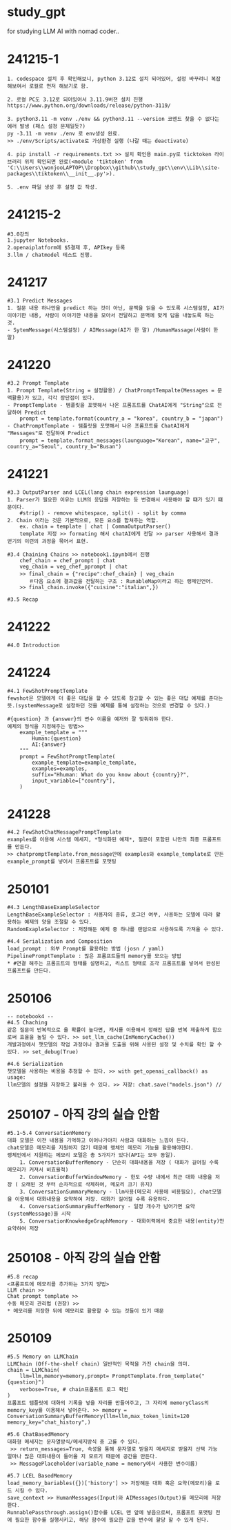 # study_gpt
for studying LLM AI with nomad coder..


# 241215-1
    1. codespace 설치 후 확인해보니, python 3.12로 설치 되어있어, 설정 바꾸려니 복잡해보여서 로컬로 먼저 해보기로 함.

    2. 로컬 PC도 3.12로 되어있어서 3.11.9버젼 설치 진행
    https://www.python.org/downloads/release/python-3119/

    3. python3.11 -m venv ./env && python3.11 --version 코멘드 찾을 수 없다는 에러 발생 (패스 설정 문제일듯?)
    py -3.11 -m venv ./env 로 env생성 완료.
    >> ./env/Scripts/activate로 가상환경 실행 (나갈 때는 deactivate)

    4. pip install -r requirements.txt >> 설치 확인용 main.py로 ticktoken 라이브러리 위치 확인되면 완료(<module 'tiktoken' from 'C:\\Users\\wonjooLAPTOP\\Dropbox\\github\\study_gpt\\env\\Lib\\site-packages\\tiktoken\\__init__.py'>).

    5. .env 파일 생성 후 설정 값 작성.

# 241215-2
    #3.0강의
    1.jupyter Notebooks.
    2.openaiplatform에 $5결제 후, APIkey 등록
    3.llm / chatmodel 테스트 진행.

# 241217
    #3.1 Predict Messages
    1. 질문 내용 하나만을 predict 하는 것이 아닌, 문맥을 읽을 수 있도록 시스템설정, AI가 이야기한 내용, 사람이 이야기한 내용을 모아서 전달하고 문맥에 맞게 답을 내놓도록 하는 것.
    - SytemMessage(시스템설정) / AIMessage(AI가 한 말) /HumanMassage(사람이 한 말)

# 241220
    #3.2 Prompt Template
    1. Prompt Template(String = 설정활용) / ChatPromptTempalte(Messages = 문맥활용)가 있고, 각각 장단점이 있다.
    - PromptTemplate - 템플릿을 포맷해서 나온 프롬프트를 ChatAI에게 "String"으로 전달하여 Predict
        prompt = template.format(country_a = "korea", country_b = "japan")
    - ChatPromptTemplate - 템플릿을 포맷해서 나온 프롬프트를 ChatAI에게 "Messages"로 전달하여 Predict
        prompt = template.format_messages(launguage="Korean", name="고구", country_a="Seoul", country_b="Busan")

# 241221
    #3.3 OutputParser and LCEL(lang chain expression launguage)
    1. Parser가 필요한 이유는 LLM의 응답을 저장하는 등 변경해서 사용해야 할 떄가 있기 떄문이다.
        #strip() - remove whitespace, split() - split by comma
    2. Chain 이라는 것은 기본적으로, 모든 요소를 합쳐주는 역할.
        ex. chain = template | chat | CommaOutputParser()
        template 지정 >> formating 해서 chatAI에게 전달 >> parser 사용해서 결과 얻기의 이련의 과정을 묶어서 표현.
    
    #3.4 Chaining Chains >> notebook1.ipynb에서 진행
        chef_chain = chef_prompt | chat
        veg_chain = veg_chef_pprompt | chat
        >> final_chain = {"recipe":chef_chain} | veg_chain　
           ＃다음 요소에 결과값을 전달하는 구조 : RunableMap이라고 하는 랭체인언어.
        >> final_chain.invoke({"cuisine":"italian",})

    #3.5 Recap

# 241222
    #4.0 Introduction

# 241224
    #4.1 FewShotPromptTemplate
    fewshot은 모델에게 더 좋은 대답을 할 수 있도록 참고할 수 있는 좋은 대답 예제를 준다는 뜻.(systemMessage로 설정하던 것을 예제를 통해 설정하는 것으로 변경할 수 있다.)

    #{question} 과 {answer}의 변수 이름을 예저와 잘 맞춰줘야 한다.
    예제의 형식을 지정해주는 방법>>
        example_template = """
            Human:{question}
            AI:{answer}
        """
        prompt = FewShotPromptTemplate(
            example_template=example_template,
            examples=examples,
            suffix="Hhuman: What do you know about {country}?",
            input_variable=["country"],
        )

# 241228
    #4.2 FewShotChatMessagePromptTemplate
    examples를 이용해 시스템 메세지, *형식화된 예제*, 질문이 포함된 나만의 최종 프롬프트를 만든다.
    >> chatpromptTemplate.from_message안에 examples와 example_template로 만든 example_prompt를 넣어서 프롬프트를 포맷팅

# 250101
    #4.3 LengthBaseExampleSelector
    LengthBaseExampleSelector : 사용자의 종류, 로그인 여부, 사용하는 모델에 따라 활용하는 예제의 양을 조절할 수 있다.
    RandomExapleSelector : 저장해둔 예제 중 하나를 랜덤으로 사용하도록 가져올 수 있다.

    #4.4 Serialization and Composition
    load_prompt : 외부 Prompt를 활용하는 방법 (josn / yaml)
    PipelinePromptTemplate : 많은 프롬프트들의 memory를 모으는 방법
    * #연결 해주는 프롬프트의 형태를 설명하고, 리스트 형태로 조각 프롬프트를 넣어서 완성된 프롬프트를 만든다.

# 250106
    -- notebook4 -- 
    #4.5 Chaching
    같은 질문이 반복적으로 올 확률이 높다면, 캐시를 이용해서 정해진 답을 반복 제출하게 함으로써 효율을 높일 수 있다. >> set_llm_cache(InMemoryCache()) 
    개발과정에서 챗모델의 작업 과정이나 결과물 도출을 위해 사용된 설정 및 수치를 확인 할 수 있다. >> set_debug(True)

    #4.6 Serialization
    챗모델을 사용하는 비용을 추정할 수 있다. >> with get_openai_callback() as usage:
    llm모델의 설정을 저장하고 불러올 수 있다. >> 저장: chat.save("models.json") //


# 250107 - 아직 강의 실습 안함
    #5.1~5.4 ConversationMemory
    대화 모델은 이전 내용을 기억하고 이어나가야지 사람과 대화하는 느낌이 든다.
    chat모델은 메모리를 지원하지 않기 때문에 랭체인 메모리 기능을 활용해야한다.
    랭체인에서 지원하는 메모리 모델은 총 5가지가 있다(API는 모두 동일).
        1. ConversationBufferMemory - 단순히 대화내용을 저장 ( 대화가 길어질 수록 메모리가 커져서 비효율적)
        2. ConversationBufferWindowMemory - 한도 수량 내에서 최근 대화 내용을 저장 ( 오래된 것 부터 순차적으로 삭제하여, 메모리 크기 유지) 
        3. ConversationSummaryMemory - llm사용(메모리 사용에 비용필요), chat모델을 이용해서 대화내용을 요약하여 저장. 대화가 길어질 수록 유용하다.
        4. ConversationSummaryBufferMemory - 일정 개수가 넘어가면 요약(systemMessage)을 시작 
        5. ConversationKnowkedgeGraphMemory - 대화이력에서 중요한 내용(entity)만 요약하여 저장

# 250108 - 아직 강의 실습 안함
    #5.8 recap
    <프롬프트에 메모리를 추가하는 3가지 방법>
    LLM chain >>
    Chat prompt template >>
    수동 메모리 관리법 (권장) >>  
    * 메모리를 저장한 뒤에 메모리로 활용할 수 있는 것들이 있기 때문

# 250109
    #5.5 Memory on LLMChain
    LLMChain (Off-the-shelf chain) 일반적인 목적을 가진 chain을 의미.
    chain = LLMChain(
        llm=llm,memory=memory,prompt= PromptTemplate.from_template("{question}")
        verbose=True, # chain프롬프트 로그 확인
    )
    프롬프트 템플릿에 대화의 기록을 넣을 자리를 만들어주고, 그 자리에 memoryClass의 memory_key를 이용해서 넣어준다. >> memory = ConversationSummaryBufferMemory(llm=llm,max_token_limit=120 
    memory_key="chat_history",)

    #5.6 ChatBasedMemory 
    대화형 메세지는 문자열방식/메세지방식 중 고를 수 있다.
     >> return_messages=True, 속성을 통해 문자열로 받을지 메세지로 받을지 선택 가능
    얼마나 많은 대화내용이 들어올 지 모르기 때문에 공간을 만든다. 
     >> MessagePlaceholder(variable_name = memory에서 사용한 변수이름)

    #5.7 LCEL BasedMemory
    load_memory_bariables({})['history'] >> 저장해둔 대화 혹은 요약(메모리)을 로드 시킬 수 있다. 
    save_context >> HumanMessages(Input)와 AIMessages(Output)를 메모리에 저장한다.
    RunnablePassthrough.assign()함수를 LCEL 맨 앞에 넣음으로써, 프롬프트 포맷팅 전에 필요한 함수를 실행시키고, 해당 함수에 필요한 값을 변수에 할당 할 수 있게 된다.
